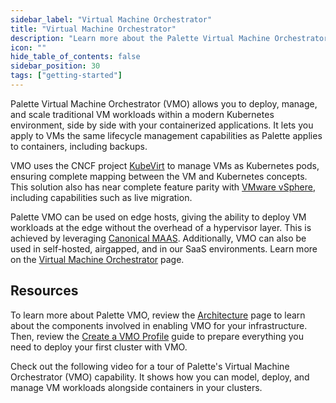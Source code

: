 ```yaml
---
sidebar_label: "Virtual Machine Orchestrator"
title: "Virtual Machine Orchestrator"
description: "Learn more about the Palette Virtual Machine Orchestrator (VMO)."
icon: ""
hide_table_of_contents: false
sidebar_position: 30
tags: ["getting-started"]
---
```


Palette Virtual Machine Orchestrator (VMO) allows you to deploy, manage, and scale traditional VM workloads within a
modern Kubernetes environment, side by side with your containerized applications. It lets you apply to VMs the same
lifecycle management capabilities as Palette applies to containers, including backups.

VMO uses the CNCF project [KubeVirt](https://kubevirt.io) to manage VMs as Kubernetes pods, ensuring complete mapping
between the VM and Kubernetes concepts. This solution also has near complete feature parity with
[VMware vSphere](https://www.vmware.com/products/vsphere.html), including capabilities such as live migration.

Palette VMO can be used on edge hosts, giving the ability to deploy VM workloads at the edge without the overhead of a
hypervisor layer. This is achieved by leveraging [Canonical MAAS](https://maas.io). Additionally, VMO can also be used
in self-hosted, airgapped, and in our SaaS environments. Learn more on the
[Virtual Machine Orchestrator](../../vm-management/vm-management.md) page.

## Resources

To learn more about Palette VMO, review the [Architecture](../../vm-management/architecture.md) page to learn about the
components involved in enabling VMO for your infrastructure. Then, review the
[Create a VMO Profile](../../vm-management/create-vmo-profile.md) guide to prepare everything you need to deploy your
first cluster with VMO.

Check out the following video for a tour of Palette's Virtual Machine Orchestrator (VMO) capability. It shows how you can
model, deploy, and manage VM workloads alongside containers in your clusters.

<br />

<YouTube url="https://www.youtube.com/embed/N7dQ6jmEkCQ" title="Webinar | The new home for your VMs: Kubernetes" />
